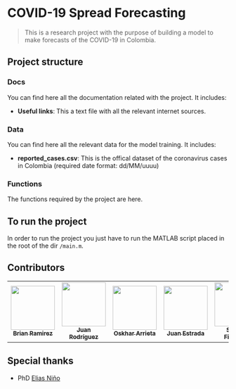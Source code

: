 # COVID-19 Spread Forecasting
> This is a research project with the purpose of building a model to make forecasts of the COVID-19 in Colombia.

## Project structure
### Docs
You can find here all the documentation related with the project. It includes:
- **Useful links**: This a text file with all the relevant internet sources.

### Data
You can find here all the relevant data for the model training. It includes:
- **reported_cases.csv**: This is the offical dataset of the coronavirus cases in Colombia (required date format: dd/MM/uuuu)

### Functions
The functions required by the project are here.

## To run the project
In order to run the project you just have to run the MATLAB script placed in the root of the dir `/main.m`.

## Contributors
<table>
  <tr>
    <td align="center"><a href="https://github.com/brianr482"><img src="https://avatars.githubusercontent.com/u/26311880?v=3" width="100px;" alt=""/><br /><sub><b>Brian Ramirez</b></sub></a>
    </td>
    <td align="center"><a href="https://github.com/sjdonado"><img src="https://avatars.githubusercontent.com/u/27580836?v=3" width="100px;" alt=""/><br /><sub><b>Juan Rodríguez</b></sub></a>
    </td>
    <td align="center"><a href="https://github.com/oskhar1099"><img src="https://avatars.githubusercontent.com/u/44534546?v=3" width="100px;" alt=""/><br /><sub><b>Oskhar Arrieta</b></sub></a>
    </td>
    <td align="center"><a href="https://github.com/Juanse11"><img src="https://avatars.githubusercontent.com/u/26317261?v=3" width="100px;" alt=""/><br /><sub><b>Juan Estrada</b></sub></a>
    </td>
    <td align="center"><a href="https://github.com/sharonfm"><img src="https://avatars0.githubusercontent.com/u/22806904?v=3" width="100px;" alt=""/><br /><sub><b>Sharon Figueroa</b></sub></a>
    </td>
    <td align="center"><a href="https://github.com/Ycristian01"><img src="https://avatars2.githubusercontent.com/u/25647410?v=3" width="100px;" alt=""/><br /><sub><b>Cristian Yepes</b></sub></a>
    </td>
  </tr>
  </table>

## Special thanks
- PhD [Elias Niño](https://sites.google.com/a/vt.edu/eliasnino/)
